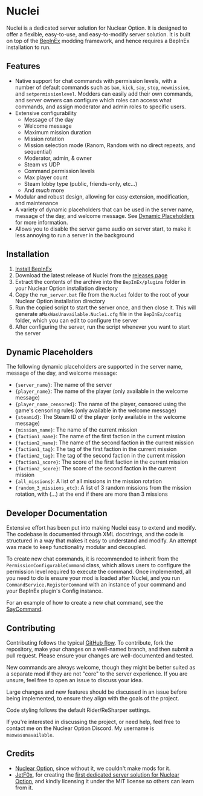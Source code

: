 # Nuclei

Nuclei is a dedicated server solution for Nuclear Option. It is designed to offer a flexible, easy-to-use, and
easy-to-modify server solution. It is built on top of the [BepInEx](https://docs.bepinex.dev/index.html) modding
framework, and hence requires a BepInEx installation to run.

## Features

- Native support for chat commands with permission levels, with a number of default commands such as `ban`, `kick`,
  `say`, `stop`, `newmission`, and `setpermissionlevel`. Modders can easily add their own commands, and server owners
  can configure which roles can access what commands, and assign moderator and admin roles to specific users.
- Extensive configurability
    - Message of the day
    - Welcome message
    - Maximum mission duration
    - Mission rotation
    - Mission selection mode (Ranom, Random with no direct repeats, and sequential)
    - Moderator, admin, & owner
    - Steam vs UDP
    - Command permission levels
    - Max player count
    - Steam lobby type (public, friends-only, etc...)
    - And *much* more
- Modular and robust design, allowing for easy extension, modification, and maintenance
- A variety of dynamic placeholders that can be used in the server name, message of the day, and welcome message. See
  [Dynamic Placeholders](#dynamic-placeholders) for more information.
- Allows you to disable the server game audio on server start, to make it less annoying to run a server in the
  background

## Installation

1. [Install BepInEx](https://docs.bepinex.dev/articles/user_guide/installation/index.html)
2. Download the latest release of Nuclei from the [releases page](https://github.com/MaxWasUnavailable/Nuclei/releases)
3. Extract the contents of the archive into the `BepInEx/plugins` folder in your Nuclear Option installation directory
4. Copy the `run_server.bat` file from the `Nuclei` folder to the root of your Nuclear Option installation directory
5. Run the copied script to start the server once, and then close it. This will generate a`MaxWasUnavailable.Nuclei.cfg`
   file in the `BepInEx/config` folder, which you can edit to configure the server
6. After configuring the server, run the script whenever you want to start the server

## Dynamic Placeholders

The following dynamic placeholders are supported in the server name, message of the day, and welcome message:

- `{server_name}`: The name of the server
- `{player_name}`: The name of the player (only available in the welcome message)
- `{player_name_censored}`: The name of the player, censored using the game's censoring rules (only available in the
  welcome message)
- `{steamid}`: The Steam ID of the player (only available in the welcome message)
- `{mission_name}`: The name of the current mission
- `{faction1_name}`: The name of the first faction in the current mission
- `{faction2_name}`: The name of the second faction in the current mission
- `{faction1_tag}`: The tag of the first faction in the current mission
- `{faction2_tag}`: The tag of the second faction in the current mission
- `{faction1_score}`: The score of the first faction in the current mission
- `{faction2_score}`: The score of the second faction in the current mission
- `{all_missions}`: A list of all missions in the mission rotation
- `{random_3_missions_etc}`: A list of 3 random missions from the mission rotation, with (...) at the end if there are
  more than 3 missions

## Developer Documentation

Extensive effort has been put into making Nuclei easy to extend and modify. The codebase is documented through XML
docstrings, and the code is structured in a way that makes it easy to understand and modify. An attempt was made to
keep functionality modular and decoupled.

To create new chat commands, it is recommended to inherit from the `PermissionConfigurableCommand` class, which allows
users to configure the permission level required to execute the command. Once implemented, all you need to do is ensure
your mod is loaded after Nuclei, and you run `CommandService.RegisterCommand` with an instance of your command and your
BepInEx plugin's Config instance.

For an example of how to create a new chat command, see
the [SayCommand](Nuclei/Features/Commands/DefaultCommands/SayCommand.cs).

## Contributing

Contributing follows the typical [GitHub flow](https://guides.github.com/introduction/flow/). To contribute, fork the
repository, make your changes on a well-named branch, and then submit a pull request. Please ensure your changes are
well-documented and tested.

New commands are always welcome, though they might be better suited as a separate mod if they are not "core" to the
server experience. If you are unsure, feel free to open an issue to discuss your idea.

Large changes and new features should be discussed in an issue before being implemented, to ensure they align with the
goals of the project.

Code styling follows the default Rider/ReSharper settings.

If you're interested in discussing the project, or need help, feel free to contact me on the Nuclear Option Discord. My
username is `maxwasunavailable`.

## Credits

- [Nuclear Option](https://store.steampowered.com/app/2168680/Nuclear_Option/), since without it, we couldn't make mods
  for it.
- [JetF0x](https://github.com/JetF0x), for creating
  the [first dedicated server solution for Nuclear Option](https://github.com/JetF0x/NO-ServerHost), and kindly
  licensing it under the MIT license so others can learn from it.
